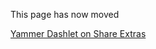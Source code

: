 This page has now moved

[Yammer Dashlet on Share Extras](http://share-extras.github.io/addons/yammer-dashlet/)